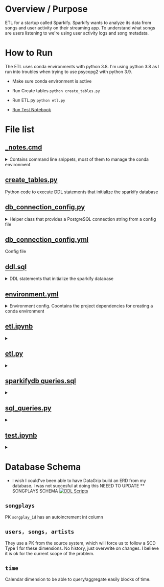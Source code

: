 # Overview / Purpose
ETL for a startup called Sparkify. Sparkify wants to analyze its data from songs and user activity on their streaming app.
To understand what songs are users listening to we're using user activity logs and song metadata.

# How to Run
The ETL uses conda environments with python 3.8. I'm using python 3.8 as I run into troubles when trying to use psycopg2 with python 3.9.
* Make sure conda environment is active

* Run Create tables
`python create_tables.py`

* Run ETL.py
`python etl.py`

* [Run Test Notebook](#test.ipynb)
    


# File list


## [_notes.cmd](https://github.com/joseph-higaki/UDataEng_L02P01_create-song-play-schema/blob/69ed9c05d1cd25375997a5780f0d798445c6a4ae/_notes.cmd)
<details>
<summary>
    Contains command line snippets, most of them to manage the conda environment
</summary>

- [ ] conda env commands to be relative path
- [ ] conda env to automatically execute when.... 

* [Activate Conda](https://github.com/joseph-higaki/UDataEng_L02P01_create-song-play-schema/blob/69ed9c05d1cd25375997a5780f0d798445c6a4ae/_notes.cmd#L5)
* [Create conda environment from a yml file](https://github.com/joseph-higaki/UDataEng_L02P01_create-song-play-schema/blob/69ed9c05d1cd25375997a5780f0d798445c6a4ae/_notes.cmd#L8)
* [Activate, update, remove conda environment](https://github.com/joseph-higaki/UDataEng_L02P01_create-song-play-schema/blob/69ed9c05d1cd25375997a5780f0d798445c6a4ae/_notes.cmd#L10-L17)
</details>

## [create_tables.py](https://github.com/joseph-higaki/UDataEng_L02P01_create-song-play-schema/blob/f71ba077ace2f3037083f65b6557000b0f5132d0/create_tables.py)
Python code to execute DDL statements that initialize the sparkify database

## [db_connection_config.py](https://github.com/joseph-higaki/UDataEng_L02P01_create-song-play-schema/blob/f71ba077ace2f3037083f65b6557000b0f5132d0/db_connection_config.py)
<details>
<summary>
Helper class that provides a PostgreSQL connection string from a config file 
</summary>

[ ] I would've liked this to follow a singleton pattern 😪
</details>

## [db_connection_config.yml](https://github.com/joseph-higaki/UDataEng_L02P01_create-song-play-schema/blob/f71ba077ace2f3037083f65b6557000b0f5132d0/db_connection_config.yml)
Config file 

## [ddl.sql](https://github.com/joseph-higaki/UDataEng_L02P01_create-song-play-schema/blob/f71ba077ace2f3037083f65b6557000b0f5132d0/ddl.sql)
<details>
<summary>        
DDL statements that initialize the sparkify database
</summary>

I've created this file and tested through a SQL console (DataGrip) before I placed the statements on [create_tables.py](https://github.com/joseph-higaki/UDataEng_L02P01_create-song-play-schema/blob/f71ba077ace2f3037083f65b6557000b0f5132d0/create_tables.py)
</details>

## [environment.yml](https://github.com/joseph-higaki/UDataEng_L02P01_create-song-play-schema/blob/f71ba077ace2f3037083f65b6557000b0f5132d0/environment.yml)
<details>
<summary>        
Environment config. Coontains the project dependencies for creating a conda environment
</summary>

* Needed to use python 3.8  as I couldn't make psycopg2 work with 3.9
* I used pyyaml, spend too much time troubleshooting why previously I'd been able to use `pip install yaml` and `conda install yaml` doesn't do the trick
* ipython-sql to be able to execute inline SQL at test.ipynb is not available from conda default channels. I discovered the [channel]::[package] syntax 😊
</details>

## [etl.ipynb]()
<details>
    <summary>        
    </summary>
</details>

## [etl.py]()
<details>
    <summary>        
    </summary>
</details>

## [sparkifydb queries.sql]()
<details>
    <summary>        
    </summary>
</details>

## [sql_queries.py]()
<details>
    <summary>        
    </summary>
</details>

## [test.ipynb](https://github.com/joseph-higaki/UDataEng_L02P01_create-song-play-schema/blob/4d414b88750a1b1030e261d181b5326dd9dde214/test.ipynb)
<details>
    <summary>        
    </summary>
</details>

# Database Schema 
* I wish I could've been able to have DataGrip build an ERD from my database. I was not succesful at doing this
NEEED TO UPDATE ** SONGPLAYS SCHEMA
[![DDL Scripts](https://user-images.githubusercontent.com/11904085/153713401-4fd27940-6dff-43b1-b069-cd8104ec799b.png)](https://github.com/joseph-higaki/UDataEng_L02P01_create-song-play-schema/blob/f71ba077ace2f3037083f65b6557000b0f5132d0/ddl.sql)

## `songplays`
PK `songplay_id` has an autoincrement int column 

## `users, songs, artists`
They use a PK from the source system, which will force us to follow a SCD Type 1 for these dimensions. 
No history, just overwrite on changes. 
I believe it is ok for the current scope of the problem.

## `time` 
Calendar dimension to be able to query/aggregate easily blocks of time.
